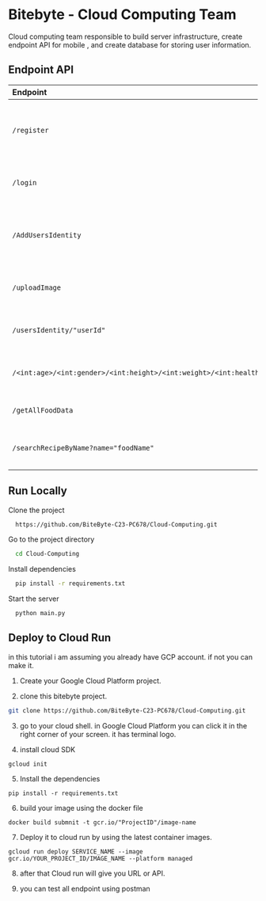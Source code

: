 
# Bitebyte - Cloud Computing Team



Cloud computing team responsible to build server infrastructure, create endpoint API for mobile , and create database for storing user information.


## Endpoint API

| Endpoint  | Method   | Description                              |
| :-------- | :------- | :-------------------------               |
| `/register` | `POST` | Users Register using username, email, password |
| `/login` | `POST` | Users can login using email and password |
| `/AddUsersIdentity` | `POST` | For Adding users age, gender, height, weight, etc. information |
| `/uploadImage` | `POST` | Users can change profiles photos |
| `/usersIdentity/"userId"` | `PUT` | Users can change their password |
| `/<int:age>/<int:gender>/<int:height>/<int:weight>/<int:healthconcern>/<int:menutype>/<int:activity>` | `GET` | Getting users Recipe from model |
| `/getAllFoodData` | `GET` | Getting all food data in Database |
| `/searchRecipeByName?name="foodName"` | `GET` | Getting name food that users search |



## Run Locally

Clone the project

```bash
  https://github.com/BiteByte-C23-PC678/Cloud-Computing.git
```

Go to the project directory

```bash
  cd Cloud-Computing
```

Install dependencies

```bash
  pip install -r requirements.txt
```

Start the server

```bash
  python main.py
```


## Deploy to Cloud Run
in this tutorial i am assuming you already have GCP account. if not you can make it.

1. Create your Google Cloud Platform project. 

2. clone this bitebyte project. 
```bash
git clone https://github.com/BiteByte-C23-PC678/Cloud-Computing.git
```
3. go to your cloud shell. in Google Cloud Platform you can click it in the right corner of your screen. it has terminal logo.

4. install cloud SDK  
``` 
gcloud init
```

5. Install the dependencies
```
pip install -r requirements.txt
```

6. build your image using the docker file
```
docker build submnit -t gcr.io/"ProjectID"/image-name
```

7. Deploy it to cloud run by using the latest container images.
```
gcloud run deploy SERVICE_NAME --image gcr.io/YOUR_PROJECT_ID/IMAGE_NAME --platform managed

```
8. after that Cloud run will give you URL or API. 

9. you can test all endpoint using postman